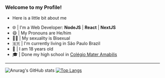 ### Welcome to my Profile!
- Here is a little bit about me

* 🌐 | I'm a Web Developer: **NodeJS** | **React** | **NextJS**
* 😄 | My Pronouns are He/him 
* 🏳️‍🌈 | My sexuality is Bisexual
* 🇧🇷  | I'm currently living in São Paulo Brazil
* 🧑 | I am 18 years old
* 🎓 | Done my high school in [Colégio Mater Amabilis](https://colegioma.com)

----
![Anurag's GitHub stats](https://github-readme-stats.vercel.app/api?username=DiogoNSPI06&count_private=true&bg_color=2C2F33)
[![Top Langs](https://github-readme-stats.vercel.app/api/top-langs/?username=DiogoNSPI06&layout=compact&bg_color=2C2F33)](https://github.com/anuraghazra/github-readme-stats)
<!--
**DiogoNSPI06/DiogoNSPI06** is a ✨ _special_ ✨ repository because its `README.md` (this file) appears on your GitHub profile.

Here are some ideas to get you started:

- 🔭 I’m currently working on ...
- 🌱 I’m currently learning ...
- 👯 I’m looking to collaborate on ...
- 🤔 I’m looking for help with ...
- 💬 Ask me about ...
- 📫 How to reach me: ...
- 😄 Pronouns: ...
- ⚡ Fun fact: ...
-->
